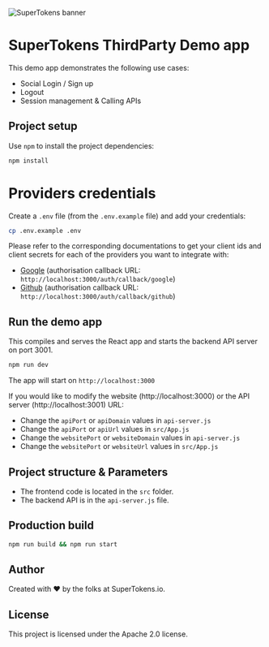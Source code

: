 ![SuperTokens banner](https://raw.githubusercontent.com/supertokens/supertokens-logo/master/images/Artboard%20%E2%80%93%2027%402x.png)

# SuperTokens ThirdParty Demo app

This demo app demonstrates the following use cases:

-   Social Login / Sign up
-   Logout
-   Session management & Calling APIs

## Project setup

Use `npm` to install the project dependencies:

```bash
npm install
```

# Providers credentials

Create a `.env` file (from the `.env.example` file) and add your credentials:

```bash
cp .env.example .env
```

Please refer to the corresponding documentations to get your client ids and client secrets for each of the providers you want to integrate with:<br/>

-   <a href="https://developers.google.com/identity/sign-in/web/sign-in#create_authorization_credentials" rel="noopener noreferrer" target="_blank" >Google</a> (authorisation callback URL: `http://localhost:3000/auth/callback/google`)
-   <a href="https://docs.github.com/en/developers/apps/creating-an-oauth-app" rel="noopener noreferrer" target="_blank" >Github</a> (authorisation callback URL: `http://localhost:3000/auth/callback/github`)

## Run the demo app

This compiles and serves the React app and starts the backend API server on port 3001.

```bash
npm run dev
```

The app will start on `http://localhost:3000`

If you would like to modify the website (http://localhost:3000) or the API server (http://localhost:3001) URL:

-   Change the `apiPort` or `apiDomain` values in `api-server.js`
-   Change the `apiPort` or `apiUrl` values in `src/App.js`
-   Change the `websitePort` or `websiteDomain` values in `api-server.js`
-   Change the `websitePort` or `websiteUrl` values in `src/App.js`

## Project structure & Parameters

-   The frontend code is located in the `src` folder.
-   The backend API is in the `api-server.js` file.

## Production build

```bash
npm run build && npm run start
```

## Author

Created with :heart: by the folks at SuperTokens.io.

## License

This project is licensed under the Apache 2.0 license.
